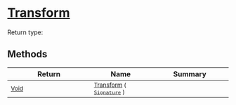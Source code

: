 # [Transform](./Map-100663625.md)


Return type:
## Methods

| Return | Name | Summary | 
| --- | --- | --- | 
| <sub>[Void](https://docs.microsoft.com/en-us/dotnet/api/System.Void)</sub><img width=200/>| <sub>[Transform](./Map-100663625.md) ( [`Signature`](./../../Signature.md) )</sub>| <sub></sub><img width=200/>| <br>


